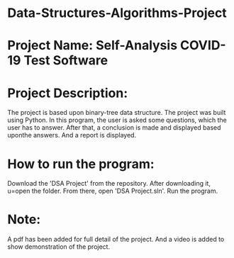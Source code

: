 # Data-Structures-Algorithms-Project
# Project Name: Self-Analysis COVID-19 Test Software
# Project Description: 
The project is based upon binary-tree data structure. The project was built using Python. In this program, the user is asked some questions, which the user has to answer. After that, a conclusion is made and displayed based uponthe answers. And a report is displayed.
# How to run the program:
Download the 'DSA Project' from the repository. After downloading it, u=open the folder. From there, open 'DSA Project.sln'. Run the program.
# Note:
A pdf has been added for full detail of the project. And a video is added to show demonstration of the project.
